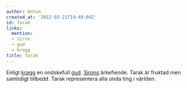 ```yaml
---
author: Anton
created_at: '2012-03-21T19:48:04Z'
id: Tarak
links:
  mention:
  - Siron
  - gud
  - kragg
title: Tarak
---
```


Enligt [kragg] en ondskefull [gud]. [Sirons] ärkefiende. Tarak är fruktad men samtidigt tillbedd.
Tarak representera alla onda ting i världen.

  [kragg]: kragg
  [gud]: gud
  [Sirons]: Siron
